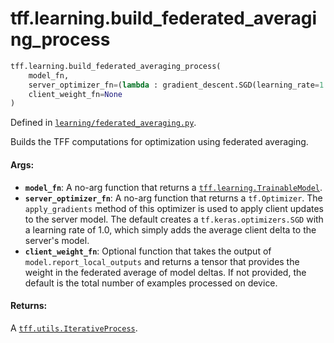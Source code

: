 <div itemscope itemtype="http://developers.google.com/ReferenceObject">
<meta itemprop="name" content="tff.learning.build_federated_averaging_process" />
<meta itemprop="path" content="Stable" />
</div>

# tff.learning.build_federated_averaging_process

``` python
tff.learning.build_federated_averaging_process(
    model_fn,
    server_optimizer_fn=(lambda : gradient_descent.SGD(learning_rate=1.0)),
    client_weight_fn=None
)
```



Defined in [`learning/federated_averaging.py`](http://github.com/tensorflow/federated/tree/master/tensorflow_federated/python/learning/federated_averaging.py).

<!-- Placeholder for "Used in" -->

Builds the TFF computations for optimization using federated averaging.

#### Args:

* <b>`model_fn`</b>: A no-arg function that returns a <a href="../../tff/learning/TrainableModel.md"><code>tff.learning.TrainableModel</code></a>.
* <b>`server_optimizer_fn`</b>: A no-arg function that returns a `tf.Optimizer`. The
    `apply_gradients` method of this optimizer is used to apply client updates
    to the server model. The default creates a `tf.keras.optimizers.SGD` with
    a learning rate of 1.0, which simply adds the average client delta to the
    server's model.
* <b>`client_weight_fn`</b>: Optional function that takes the output of
    `model.report_local_outputs` and returns a tensor that provides the weight
    in the federated average of model deltas. If not provided, the default is
    the total number of examples processed on device.


#### Returns:

A <a href="../../tff/utils/IterativeProcess.md"><code>tff.utils.IterativeProcess</code></a>.